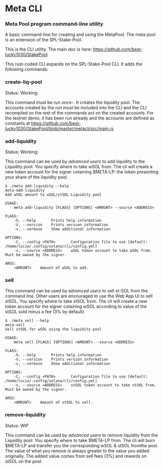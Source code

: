 # Meta CLI

### Meta Pool program command-line utility

A basic command-line for creating and using the MetaPool. The meta pool is an extension of the SPL-Stake-Pool.

This is the CLI utility. The main doc is here: https://github.com/best-lucky1030/StakePool

This rust-coded CLI expands on the SPL-Stake-Pool CLI. It adds the following commands:

### create-liq-pool

Status: Working:

This command must be *run once*-. It creates the liquidity pool.
The accounts created by the run must be included into the CLI and the CLI recompiled so the rest of the commands act on the created accounts.
For the testnet demo, it has been run already and the accounts are defined as constants at https://github.com/best-lucky1030/StakePool/blob/master/metacli/src/main.rs

### add-liquidity

Status: Working:

This command can be used by *advanced users* to add liquidity to the Liquidity pool. You specify where to take wSOL from. The cli will create a new token account for the signer cotaining $META-LP: the token presenting your share of the liquidity pool.

```
$ ./meta add-liquidity --help
meta-add-liquidity 
Add wSOL amount to wSOL/stSOL Liquidity pool

USAGE:
    meta add-liquidity [FLAGS] [OPTIONS] <AMOUNT> --source <ADDRESS>

FLAGS:
    -h, --help       Prints help information
    -V, --version    Prints version information
    -v, --verbose    Show additional information

OPTIONS:
    -C, --config <PATH>       Configuration file to use [default: /home/lucio/.config/solana/cli/config.yml]
    -s, --source <ADDRESS>    wSOL token account to take wSOL from. Must be owned by the signer.

ARGS:
    <AMOUNT>    Amount of wSOL to add.
```
  
### sell

This command can be used by *advanced users* to sell st-SOL from the command line. Other users are encouraged to use the Web App UI to sell stSOL. You specify where to take stSOL from. The cli will create a new token account for the signer cotaining wSOL according to value of the stSOL sold minus a fee (3% by default)

```
$ ./meta sell --help
meta-sell 
Sell stSOL for wSOL using the liquidity pool

USAGE:
    meta sell [FLAGS] [OPTIONS] <AMOUNT> --source <ADDRESS>

FLAGS:
    -h, --help       Prints help information
    -V, --version    Prints version information
    -v, --verbose    Show additional information

OPTIONS:
    -C, --config <PATH>       Configuration file to use [default: /home/lucio/.config/solana/cli/config.yml]
    -s, --source <ADDRESS>    stSOL token account to take stSOL from. Must be owned by the signer.

ARGS:
    <AMOUNT>    Amount of stSOL to sell.
```

### remove-liquidity

Status: WIP

This command can be used by *advanced users* to remove liquidity from the Liquidity pool. You specify where to take $META-LP from. The cli will burn $META-LP and transfer you the corresponding wSOL & stSOL fromthe pool. The value of what you remove is always greater to the value you added originally. The added value comes from sell fees (3%) and rewards on stSOL on the pool.
